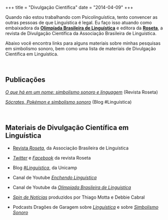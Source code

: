 +++
title = "Divulgação Científica"
date = "2014-04-09"
+++


Quando não estou trabalhando com Psicolinguística, tento convencer as outras pessoas de que Linguística é legal. Eu faço isso atuando como embaixadora da [**Olimpíada Brasileira de Linguística**](obling.org) e editora da [**Roseta**](roseta.org.br/pt), a revista de Divulgação Científica da Associação Brasileira de Linguística.

Abaixo você encontra links para alguns materiais sobre minhas pesquisas em simbolismo sonoro, bem como uma lista de materiais de Divulgação Científica em Linguística.

  <br>


## Publicações

[*O que há em um nome: simbolismo sonoro e linguagem*](http://www.roseta.org.br/pt/2018/05/13/o-que-ha-em-um-nome-simbolismo-sonoro-e-linguagem/) (Revista Roseta)

[*Sócrates, Pokémon e simbolismo sonoro*](https://www.blogs.unicamp.br/linguistica/2018/12/04/socrates-pokemon-e-o-simbolismo-sonoro/) (Blog #Linguística)


  <br>


## Materiais de Divulgação Científica em Linguística

+ [Revista *Roseta*](https://www.roseta.org.br/pt), da Associação Brasileira de Linguística

+ [*Twitter*](https://twitter.com/revistaroseta) e [*Facebook*](https://www.facebook.com/revistaroseta) da revista Roseta

+ Blog [*#Linguística*](https://www.blogs.unicamp.br/linguistica), da Unicamp

+ Canal de Youtube [*Enchendo Linguística*](https://www.youtube.com/channel/UCB-6vpF2TxHJE7gQ3fktzVw)

+ Canal de Youtube da [*Olimpíada Brasileira de Linguística*](https://www.youtube.com/user/linguimpiada)

+ [*Spin de Notícias*](http://www.deviante.com.br//?s=lingu%C3%ADstica&x=11&y=6) produzidos por Thiago Motta e Debbie Cabral

+ Podcasts Dragões de Garagem sobre [*Linguística*](http://dragoesdegaragem.com/podcast/dragoes-de-garagem-78-ciencia-da-linguagem/) e sobre [*Simbolismo Sonoro*](http://dragoesdegaragem.com/podcast/dragoes-de-garagem-145-simbolismo-sonoro/)
 


